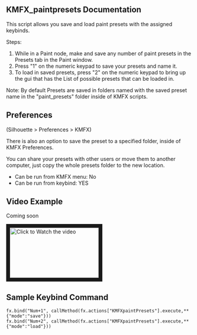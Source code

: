 ## KMFX_paintpresets Documentation

This script allows you save and load paint presets with the assigned keybinds.

Steps:
1. While in a Paint node, make and save any number of paint presets in the Presets tab in the Paint window.
2. Press "1" on the numeric keypad to save your presets and name it.
3. To load in saved presets, press "2" on the numeric keypad to bring up the gui that has the List of
possible presets that can be loaded in.

Note: By default Presets are saved in folders named with the saved preset name in the "paint_presets" folder inside of KMFX scripts. 


## Preferences

(Silhouette > Preferences > KMFX)

There is also an option to save the preset to a specified folder, inside of KMFX Preferences.

You can share your presets with other users or move them to another computer, just copy the whole presets folder to the new location.

- Can be run from KMFX menu: No
- Can be run from keybind: YES


## Video Example
Coming soon

<a href="http://www.youtube.com/watch?feature=player_embedded&v=aYSGDXyM6oo" target="_blank"><img src="http://img.youtube.com/vi/aYSGDXyM6oo/mqdefault.jpg"
alt="Click to Watch the video" width="240" height="135" border="10" /></a>


## Sample Keybind Command
```
fx.bind("Num+1", callMethod(fx.actions["KMFXpaintPresets"].execute,**{"mode":"save"}))
fx.bind("Num+2", callMethod(fx.actions["KMFXpaintPresets"].execute,**{"mode":"load"}))
```

